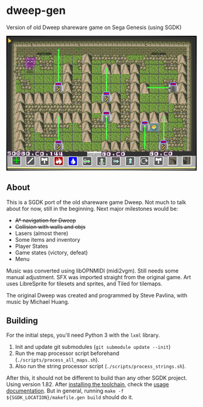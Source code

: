 # dweep-gen
Version of old Dweep shareware game on Sega Genesis (using SGDK)

![Screenshot of the game](./doc/screenshot.png "Game screenshot")

## About

This is a SGDK port of the old shareware game Dweep.
Not much to talk about for now, still in the beginning.
Next major milestones would be:
+ ~~A* navigation for Dweep~~
+ ~~Collision with walls and objs~~
+ Lasers (almost there)
+ Some items and inventory
+ Player States
+ Game states (victory, defeat)
+ Menu


Music was converted using libOPNMIDI (midi2vgm). Still needs some manual adjustment.
SFX was imported straight from the original game.
Art uses LibreSprite for tilesets and sprites, and Tiled for tilemaps.

The original Dweep was created and programmed by Steve Pavlina, with music by Michael Huang.

## Building

For the initial steps, you'll need Python 3 with the `lxml` library.

1. Init and update git submodules (`git submodule update --init`)
2. Run the map processor script beforehand (`./scripts/process_all_maps.sh`).
3. Also run the string processor script (`./scripts/process_strings.sh`).

After this, it should not be different to build than any other SGDK project. Using version 1.82.
After [installing the toolchain](https://github.com/Stephane-D/SGDK/wiki/SGDK-Installation),
check the [usage documentation](https://github.com/Stephane-D/SGDK/wiki/SGDK-Usage).
But in general, running `make -f ${SGDK_LOCATION}/makefile.gen build` should do it.




